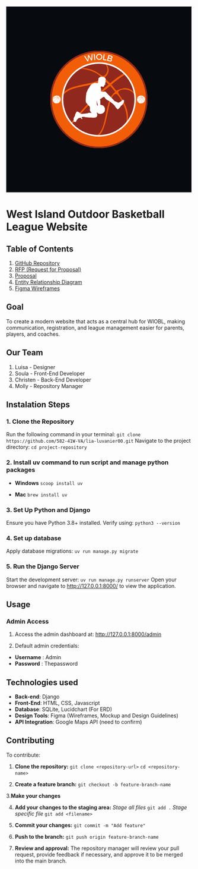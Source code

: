 ![logo](wiobl/static/images/logo.png)
# West Island Outdoor Basketball League Website


## Table of Contents
1. [GitHub Repository](https://github.com/582-41W-VA/lia-luvanier00/tree/main)
2. [RFP (Request for Proposal)](https://docs.google.com/document/d/1WLQ_GswqJwIRbnHFPSIlzlHetLjbXj94HI-ERWHspRI/edit?tab=t.mpckphpi7ntj)
3. [Proposal](https://docs.google.com/document/d/1WLQ_GswqJwIRbnHFPSIlzlHetLjbXj94HI-ERWHspRI/edit?tab=t.9om3eiq4lxq)
4. [Entity Relationship Diagram](https://lucid.app/lucidchart/335aa6e0-9dd2-446b-80c1-2c08e38ef9b2/edit?beaconFlowId=1D63F15EC9B78776&invitationId=inv_94cee053-f71d-4cc7-9816-eb9320e8e7a1&page=0_0#)
5. [Figma Wireframes](https://www.figma.com/design/WLOc988dywSjxurEWN92fa/Wireframes?node-id=0-1&t=qbD3A2jEqaPXnfRB-1)


## Goal 

To create a modern website that acts as a central hub for WIOBL, making communication, registration, and league management easier for parents, players, and coaches.

## Our Team 

1. Luisa - Designer
2. Soula - Front-End Developer
3. Christen - Back-End Developer 
4. Molly - Repository Manager

## Instalation Steps

### 1. Clone the Repository

Run the following command in your terminal:
`git clone https://github.com/582-41W-VA/lia-luvanier00.git`
Navigate to the project directory:
`cd project-repository`

### 2. Install uv command to run script and manage python packages

- **Windows**
`scoop install uv`

- **Mac**
`brew install uv`

###  3. Set Up Python and Django

Ensure you have Python 3.8+ installed. Verify using:
`python3 --version`

### 4. Set up database

Apply database migrations:
`uv run manage.py migrate`


### 5. Run the Django Server
Start the development server:
`uv run manage.py runserver`
Open your browser and navigate to http://127.0.0.1:8000/ to view the application.

## Usage

### Admin Access

1. Access the admin dashboard at:
http://127.0.0.1:8000/admin

2. Default admin credentials:
- **Username** : Admin
- **Password** : Thepassword

## Technologies used 

- **Back-end**: Django
- **Front-End**: HTML, CSS, Javascript
- **Database**: SQLite, Lucidchart (For ERD)
- **Design Tools**: Figma (Wireframes, Mockup and Design Guidelines)
- **API Integration**: Google Maps API (need to confirm)

## Contributing

To contribute:

1. **Clone the repository:**
`git clone <repository-url>`
`cd <repository-name>`

2. **Create a feature branch:**
`git checkout -b feature-branch-name`

3.**Make your changes**

4. **Add your changes to the staging area:**
*Stage all files*
`git add .`
*Stage specific file*
`git add <filename>`

5. **Commit your changes:**
`git commit -m "Add feature"`

6. **Push to the branch:**
`git push origin feature-branch-name`

7. **Review and approval:**
The repository manager will review your pull request, provide feedback if necessary, and approve it to be merged into the main branch.